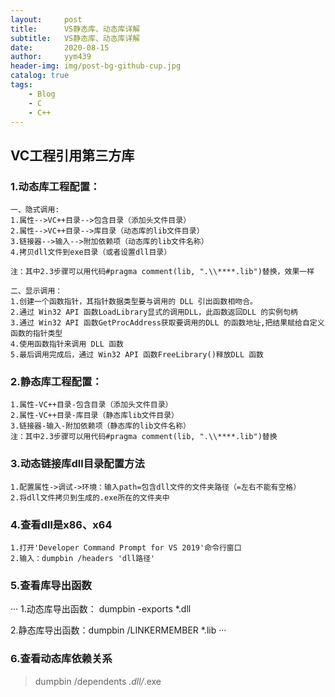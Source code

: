 ```yaml
---
layout:     post
title:      VS静态库、动态库详解
subtitle:   VS静态库、动态库详解
date:       2020-08-15
author:     yym439
header-img: img/post-bg-github-cup.jpg
catalog: true
tags:
    - Blog
    - C
    - C++
---
```


##  VC工程引用第三方库

### 1.动态库工程配置：

```
一、隐式调用: 
1.属性-->VC++目录-->包含目录（添加头文件目录）
2.属性-->VC++目录-->库目录（动态库的lib文件目录）
3.链接器-->输入-->附加依赖项（动态库的lib文件名称）
4.拷贝dll文件到exe目录（或者设置dll目录）

注：其中2.3步骤可以用代码#pragma comment(lib, ".\\****.lib")替换，效果一样

二、显示调用：
1.创建一个函数指针，其指针数据类型要与调用的 DLL 引出函数相吻合。
2.通过 Win32 API 函数LoadLibrary显式的调用DLL，此函数返回DLL 的实例句柄
3.通过 Win32 API 函数GetProcAddress获取要调用的DLL 的函数地址,把结果赋给自定义函数的指针类型
4.使用函数指针来调用 DLL 函数
5.最后调用完成后，通过 Win32 API 函数FreeLibrary()释放DLL 函数

```

### 2.静态库工程配置：

```
1.属性-VC++目录-包含目录（添加头文件目录）
2.属性-VC++目录-库目录（静态库lib文件目录）
3.链接器-输入-附加依赖项（静态库的lib文件名称）
注：其中2.3步骤可以用代码#pragma comment(lib, ".\\****.lib")替换
```

### 3.动态链接库dll目录配置方法

```
1.配置属性->调试->环境：输入path=包含dll文件的文件夹路径（=左右不能有空格）
2.将dll文件拷贝到生成的.exe所在的文件夹中
```

### 4.查看dll是x86、x64

```
1.打开'Developer Command Prompt for VS 2019'命令行窗口
2.输入：dumpbin /headers 'dll路径'
```

### 5.查看库导出函数

···
1.动态库导出函数： dumpbin -exports *.dll

2.静态库导出函数：dumpbin /LINKERMEMBER *.lib
···

### 6.查看动态库依赖关系
> dumpbin /dependents *.dll/*.exe
